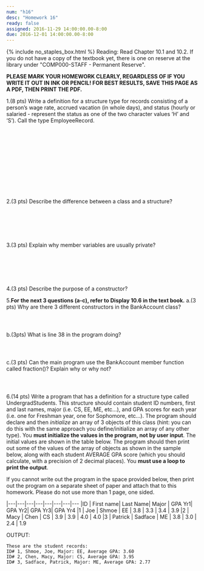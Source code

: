 ```yaml
---
num: "h16"
desc: "Homework 16"
ready: false
assigned: 2016-11-29 14:00:00.00-8:00
due: 2016-12-01 14:00:00.00-8:00
---
```

{% include no_staples_box.html %}
Reading: Read Chapter 10.1 and 10.2. If you do not have a copy of the textbook yet, there is one on reserve at the library under "COMP000-STAFF - Permanent Reserve".

<b>PLEASE MARK YOUR HOMEWORK CLEARLY, REGARDLESS OF IF YOU WRITE IT OUT IN INK OR PENCIL! FOR BEST RESULTS, SAVE THIS PAGE AS A PDF, THEN PRINT THE PDF.</b>

1.(8 pts) Write a definition for a structure type for records consisting of a person’s wage rate, accrued vacation (in whole days), and status (hourly or salaried - represent the status as one of the two character values ‘H’ and ‘S’).  Call the type EmployeeRecord.
<div style="margin-bottom:14em"></div>

2.(3 pts) Describe the difference between a class and a structure?
<div style="margin-bottom:7em"></div>

3.(3 pts) Explain why member variables are usually private?
<div style="margin-bottom:7em"></div>

4.(3 pts) Describe the purpose of a constructor?

<div class="pagebreak"></div>

5.**For the next 3 questions (a-c), refer to Display 10.6 in the text book.**
a.(3 pts) Why are there 3 different constructors in the BankAccount class?
<div style="margin-bottom:4em"></div>

b.(3pts)  What is line 38 in the program doing?
<div style="margin-bottom:4em"></div>

c.(3 pts) Can the main program use the BankAccount member function called fraction()? Explain why or why not?
<div style="margin-bottom:4em"></div>

6.(14 pts) Write a program that has a definition for a structure type called UndergradStudents. This structure should contain student ID numbers, first and last names, major (i.e. CS, EE, ME, etc...), and GPA scores for each year (i.e. one for Freshman year, one for Sophomore, etc...). 
The program should declare and then *initialize* an array of 3 objects of this class (hint: you can do this with the same approach you define/initialize an array of any other type). You **must initialize the values in the program, not by user input**.  The initial values are shown in the table below. 
The program should then print out some of the values of the array of objects as shown in the sample below, along with each student AVERAGE GPA score (which you should calculate, with a precision of 2 decimal places). You **must use a loop to print the output**.

If you cannot write out the program in the space provided below, then print out the program on a separate sheet of paper and attach that to this homework. Please do not use more than 1 page, one sided.

<div markdown="1">
|---|---|---|---|---|---|---|---
|ID | First name| Last Name| Major | GPA Yr1|  GPA Yr2| GPA Yr3| GPA Yr4
|1 | Joe | Shmoe | EE | 3.8 | 3.3 | 3.4 | 3.9
|2 | Macy | Chen | CS | 3.9 | 3.9 | 4.0 | 4.0
|3 | Patrick | Sadface | ME | 3.8 | 3.0 | 2.4 | 1.9

OUTPUT:

```
These are the student records:
ID# 1, Shmoe, Joe, Major: EE, Average GPA: 3.60
ID# 2, Chen, Macy, Major: CS, Average GPA: 3.95
ID# 3, Sadface, Patrick, Major: ME, Average GPA: 2.77
```
</div>
